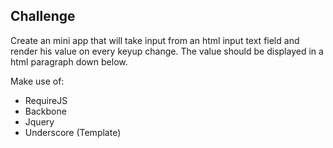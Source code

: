 ## Challenge

Create an mini app that will take input from an html input text field
and render his value on every keyup change. The value should be displayed in a html paragraph down below.

Make use of:

- RequireJS
- Backbone
- Jquery
- Underscore (Template)
